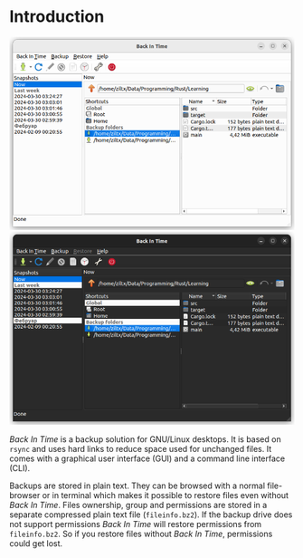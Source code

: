 <!--
SPDX-FileCopyrightText: © 2016 Germar Reitze

SPDX-License-Identifier: GPL-2.0-or-later

This file is part of the program "Back In Time" which is released under GNU
General Public License v2 (GPLv2).
See file/folder LICENSE or
go to <https://spdx.org/licenses/GPL-2.0-or-later.html>
-->
# Introduction
![Back In Time main window](_images/light/main_window.png#only-light)
![Back In Time main window](_images/dark/main_window.png#only-dark)

*Back In Time* is a backup solution for GNU/Linux desktops. It is based on
`rsync` and uses hard links to reduce space used for unchanged files. It comes
with a graphical user interface (GUI) and a command line interface (CLI).

Backups are stored in plain text. They can be browsed with a normal
file-browser or in terminal which makes it possible to restore files even
without _Back In Time_. Files ownership, group and permissions are stored in a
separate compressed plain text file (`fileinfo.bz2`). If the backup drive does
not support permissions _Back In Time_ will restore permissions from
`fileinfo.bz2`. So if you restore files without _Back In Time_, permissions
could get lost.
